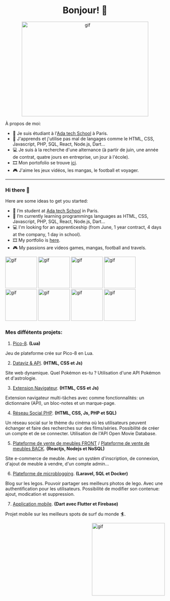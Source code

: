 <h1 align="center">Bonjour! 👋</h1>

<p align="center"><img alt="gif" src="https://github.com/Alexluu13/Alexluu13/blob/main/gif_code01.gif" width="400" height="300" /></p>

À propos de moi:

- 🔭 Je suis étudiant à l'[Ada tech School](https://adatechschool.fr/) à Paris.
- 🌱 J'apprends et j'utilise pas mal de langages comme le HTML, CSS, Javascript, PHP, SQL, React, Node.js, Dart...
- 💻 Je suis à la recherche d'une alternance (à partir de juin, une année de contrat, quatre jours en entreprise, un jour à l'école).
- 🎞️ Mon portofolio se trouve [ici](https://portfolioalexandre.notion.site/Mon-Portfolio-e431d6a1917d47df87a459ff3fb16813). 
- 🎮 J'aime les jeux vidéos, les mangas, le football et voyager.

***

### Hi there 👋

Here are some ideas to get you started:

- 🔭 I’m student at [Ada tech School](https://adatechschool.fr/) in Paris.
- 🌱 I’m currently learning programmings languages as HTML, CSS, Javascript, PHP, SQL, React, Node.js, Dart...
- 💻 I'm looking for an apprenticeship (from June, 1 year contract, 4 days at the company, 1 day in school).
- 🎞️ My portfolio is [here](https://portfolioalexandre.notion.site/Mon-Portfolio-e431d6a1917d47df87a459ff3fb16813). 
- 🎮 My passions are videos games, mangas, football and travels.

<p align="left">
  <img alt="gif" src="https://github.com/Alexluu13/Alexluu13/blob/main/gif_code11.gif" width="100" height="100"/>
  <img alt="gif" src="https://github.com/Alexluu13/Alexluu13/blob/main/gif_code12.gif" width="100" height="100"/>
  <img alt="gif" src="https://github.com/Alexluu13/Alexluu13/blob/main/gif_code04.gif" width="100" height="100"/>
  <img alt="gif" src="https://github.com/Alexluu13/Alexluu13/blob/main/gif_code05.gif" width="100" height="100"/>
  <img alt="gif" src="https://github.com/Alexluu13/Alexluu13/blob/main/gif_code06.gif" width="100" height="100"/>
  <img alt="gif" src="https://github.com/Alexluu13/Alexluu13/blob/main/gif_code07.gif" width="100" height="100"/>
  <img alt="gif" src="https://github.com/Alexluu13/Alexluu13/blob/main/gif_code08.gif" width="100" height="100"/>
  <img alt="gif" src="https://github.com/Alexluu13/Alexluu13/blob/main/gif_code09.gif" width="100" height="100"/>
</p>

### Mes diffétents projets:

1. [Pico-8](https://github.com/Alexluu13/P1_Pico-8-alfa). **(Lua)**
<p>Jeu de plateforme crée sur Pico-8 en Lua.</p>

2. [Dataviz & API](https://github.com/Alexluu13/P2_Poke-Astro-maj). **(HTML, CSS et Js)**
<p>Site web dynamique. Quel Pokémon es-tu ? Utilisation d'une API Pokémon et d'astrologie.</p>

3. [Extension Navigateur](https://github.com/Alexluu13/P3_Extension-navigateur-ada). **(HTML, CSS et Js)**
<p>Extension navigateur multi-tâches avec comme fonctionnalités: un dictionnaire (API), un bloc-notes et un marque-page. </p>

4. [Réseau Social PHP](https://github.com/Alexluu13/P4_ReseauSocial-PHP-mwaj). **(HTML, CSS, Js, PHP et SQL)**
<p>Un réseau social sur le thème du cinéma où les utilisateurs peuvent échanger et faire des recherches sur des films/séries. Possibilité de créer un compte et de se connecter. Utilisation de l'API Open Movie Database.</p>

5. [Plateforme de vente de meubles FRONT](https://github.com/Alexluu13/P5_E-commerce-front-fraises) / [Plateforme de vente de meubles BACK](https://github.com/Alexluu13/P5_E-commerce-back-fraises). **(Reactjs, Nodejs et NoSQL)**
<p>Site e-commerce de meuble. Avec un systèm d'inscription, de connexion, d'ajout de meuble à vendre, d'un compte admin... </p>

6. [Plateforme de microblogging](https://github.com/Alexluu13/P6_projet-Insta-almaauch). **(Laravel, SQL et Docker)**
<p>Blog sur les legos. Pouvoir partager ses meilleurs photos de lego. Avec une authentification pour les utilisateurs. Possibilité de modifier son contenue: ajout, modication et suppression.</p>

7. [Application mobile](https://github.com/Alexluu13/P7_Mobil-Flutter-ABMJ). **(Dart avec Flutter et Firebase)**
<p>Projet mobile sur les meilleurs spots de surf du monde 🏄.</p>

<p><img align="right" alt="gif" src="https://github.com/Alexluu13/Alexluu13/blob/main/gif_code15.gif" width="230" height="230" /></p>

